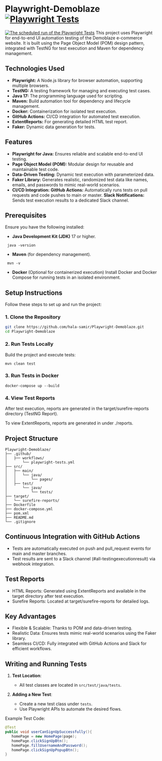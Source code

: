 # Playwright-Demoblaze  [![Playwright Tests](https://github.com/hala-samir/Playwright-Demoblaze/actions/workflows/playwright.yml/badge.svg)](https://github.com/hala-samir/Playwright-Demoblaze/actions/workflows/playwright.yml)
[![The scheduled run of the Playwright Tests](https://github.com/hala-samir/Playwright-Demoblaze/actions/workflows/sheduledRun.yml/badge.svg)](https://github.com/hala-samir/Playwright-Demoblaze/actions/workflows/sheduledRun.yml)
This project uses Playwright for end-to-end UI automation testing of the Demoblaze e-commerce website.
It is built using the Page Object Model (POM) design pattern, integrated with TestNG for test execution and Maven for dependency management.

## Technologies Used

- **Playwright:** A Node.js library for browser automation, supporting multiple browsers.
- **TestNG:** A testing framework for managing and executing test cases.
- **Java 17:** The programming language used for scripting.
- **Maven:** Build automation tool for dependency and lifecycle management.
- **Docker:** Containerization for isolated test execution.
- **GitHub Actions:** CI/CD integration for automated test execution.
- **ExtentReports:** For generating detailed HTML test report.
- **Faker:** Dynamic data generation for tests.

## Features

- **Playwright for Java:** Ensures reliable and scalable end-to-end UI testing.
- **Page Object Model (POM):** Modular design for reusable and maintainable test code.
- **Data-Driven Testing:** Dynamic test execution with parameterized data.
- **Faker Library:** Generates realistic, randomized test data like names, emails, and passwords to mimic real-world scenarios.
- **CI/CD Integration:**
    **GitHub Actions:** Automatically runs tests on pull requests and code pushes to main or master.
    **Slack Notifications:** Sends test execution results to a dedicated Slack channel.

## Prerequisites

Ensure you have the following installed:

- **Java Development Kit (JDK)** 17 or higher.

```
 java -version
```

- **Maven** (for dependency management).

```
 mvn -v
```

- **Docker** (Optional for containerized execution)
  Install Docker and Docker Compose for running tests in an isolated environment.

## Setup Instructions

Follow these steps to set up and run the project:

### 1. Clone the Repository

```bash
git clone https://github.com/hala-samir/Playwright-Demoblaze.git
cd Playwright-Demoblaze
```

### 2. Run Tests Locally

Build the project and execute tests:
```
mvn clean test
```

### 3. Run Tests in Docker
```
docker-compose up --build
```

### 4. View Test Reports

After test execution, reports are generated in the target/surefire-reports directory (TestNG Report).

To view ExtentReports, reports are generated in under ./reports.

## Project Structure

```
Playwright-Demoblaze/
├── .github/
│   ├── workflows/
│       └── playwright-tests.yml
├── src/
│   ├── main/
│   │   └── java/
│   │       └── pages/
│   ├── test/
│       └── java/
│           └── tests/
├── target/
│   └── surefire-reports/
├── Dockerfile
├── docker-compose.yml
├── pom.xml
├── README.md
└── .gitignore
```


##  Continuous Integration with GitHub Actions

* Tests are automatically executed on push and pull_request events for main and master branches. 
* Test results are sent to a Slack channel (#all-testingexecutionresult) via webhook integration.

## Test Reports

* HTML Reports: Generated using ExtentReports and available in the target directory after test execution.
* Surefire Reports: Located at target/surefire-reports for detailed logs.

## Key Advantages
* Flexible & Scalable: Thanks to POM and data-driven testing.
* Realistic Data: Ensures tests mimic real-world scenarios using the Faker library.
* Seamless CI/CD: Fully integrated with GitHub Actions and Slack for efficient workflows.

## Writing and Running Tests

1. **Test Location**:

   - All test classes are located in `src/test/java/tests`.
2. **Adding a New Test**:

   - Create a new test class under `tests`.
   - Use Playwright APIs to automate the desired flows.

Example Test Code:

```java
@Test
public void userCanSignUpSuccessfully(){
   homePage = new HomePage(page);
   homePage.clickSignUpBtn();
   homePage.fillUsernameAndPassword();
   homePage.clickSignUpPopupBtn();
}
```

